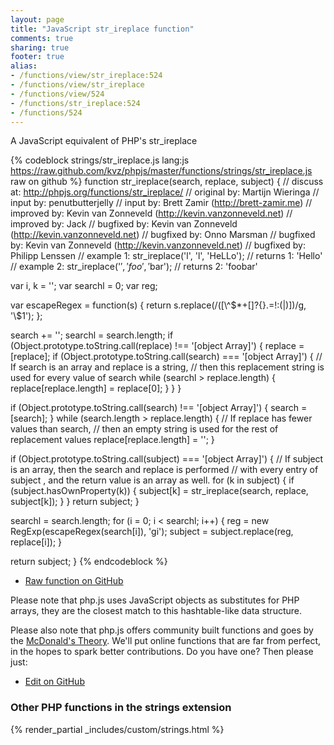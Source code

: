 ```yaml
---
layout: page
title: "JavaScript str_ireplace function"
comments: true
sharing: true
footer: true
alias:
- /functions/view/str_ireplace:524
- /functions/view/str_ireplace
- /functions/view/524
- /functions/str_ireplace:524
- /functions/524
---
```

<!-- Generated by Rakefile:build -->
A JavaScript equivalent of PHP's str_ireplace

{% codeblock strings/str_ireplace.js lang:js https://raw.github.com/kvz/phpjs/master/functions/strings/str_ireplace.js raw on github %}
function str_ireplace(search, replace, subject) {
  //  discuss at: http://phpjs.org/functions/str_ireplace/
  // original by: Martijn Wieringa
  //    input by: penutbutterjelly
  //    input by: Brett Zamir (http://brett-zamir.me)
  // improved by: Kevin van Zonneveld (http://kevin.vanzonneveld.net)
  // improved by: Jack
  // bugfixed by: Kevin van Zonneveld (http://kevin.vanzonneveld.net)
  // bugfixed by: Onno Marsman
  // bugfixed by: Kevin van Zonneveld (http://kevin.vanzonneveld.net)
  // bugfixed by: Philipp Lenssen
  //   example 1: str_ireplace('l', 'l', 'HeLLo');
  //   returns 1: 'Hello'
  //   example 2: str_ireplace('$', 'foo', '$bar');
  //   returns 2: 'foobar'

  var i, k = '';
  var searchl = 0;
  var reg;

  var escapeRegex = function(s) {
    return s.replace(/([\\\^\$*+\[\]?{}.=!:(|)])/g, '\\$1');
  };

  search += '';
  searchl = search.length;
  if (Object.prototype.toString.call(replace) !== '[object Array]') {
    replace = [replace];
    if (Object.prototype.toString.call(search) === '[object Array]') {
      // If search is an array and replace is a string,
      // then this replacement string is used for every value of search
      while (searchl > replace.length) {
        replace[replace.length] = replace[0];
      }
    }
  }

  if (Object.prototype.toString.call(search) !== '[object Array]') {
    search = [search];
  }
  while (search.length > replace.length) {
    // If replace has fewer values than search,
    // then an empty string is used for the rest of replacement values
    replace[replace.length] = '';
  }

  if (Object.prototype.toString.call(subject) === '[object Array]') {
    // If subject is an array, then the search and replace is performed
    // with every entry of subject , and the return value is an array as well.
    for (k in subject) {
      if (subject.hasOwnProperty(k)) {
        subject[k] = str_ireplace(search, replace, subject[k]);
      }
    }
    return subject;
  }

  searchl = search.length;
  for (i = 0; i < searchl; i++) {
    reg = new RegExp(escapeRegex(search[i]), 'gi');
    subject = subject.replace(reg, replace[i]);
  }

  return subject;
}
{% endcodeblock %}

 - [Raw function on GitHub](https://github.com/kvz/phpjs/blob/master/functions/strings/str_ireplace.js)

Please note that php.js uses JavaScript objects as substitutes for PHP arrays, they are 
the closest match to this hashtable-like data structure. 

Please also note that php.js offers community built functions and goes by the 
[McDonald's Theory](https://medium.com/what-i-learned-building/9216e1c9da7d). We'll put online 
functions that are far from perfect, in the hopes to spark better contributions. 
Do you have one? Then please just: 

 - [Edit on GitHub](https://github.com/kvz/phpjs/edit/master/functions/strings/str_ireplace.js)


### Other PHP functions in the strings extension
{% render_partial _includes/custom/strings.html %}
